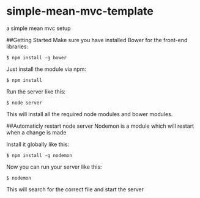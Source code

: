 # simple-mean-mvc-template
a simple mean mvc setup

##Getting Started
Make sure you have installed Bower for the front-end libraries:
```
$ npm install -g bower
```

Just install the module via npm:
```
$ npm install
```

Run the server like this:
```
$ node server
```

This will install all the required node modules and bower modules.

##Automaticly restart node server
Nodemon is a module which will restart when a change is made

Install it globally like this:
```
$ npm install -g nodemon
```

Now you can run your server like this:
```
$ nodemon
```
This will search for the correct file and start the server
